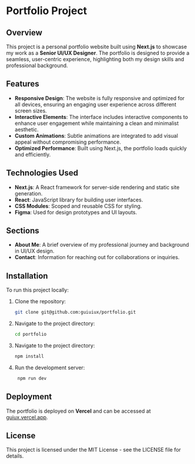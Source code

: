 # Portfolio Project

## Overview

This project is a personal portfolio website built using **Next.js** to showcase my work as a **Senior UI/UX Designer**. The portfolio is designed to provide a seamless, user-centric experience, highlighting both my design skills and professional background.

## Features

- **Responsive Design**: The website is fully responsive and optimized for all devices, ensuring an engaging user experience across different screen sizes.
- **Interactive Elements**: The interface includes interactive components to enhance user engagement while maintaining a clean and minimalist aesthetic.
- **Custom Animations**: Subtle animations are integrated to add visual appeal without compromising performance.
- **Optimized Performance**: Built using Next.js, the portfolio loads quickly and efficiently.

## Technologies Used

- **Next.js**: A React framework for server-side rendering and static site generation.
- **React**: JavaScript library for building user interfaces.
- **CSS Modules**: Scoped and reusable CSS for styling.
- **Figma**: Used for design prototypes and UI layouts.

## Sections

- **About Me**: A brief overview of my professional journey and background in UI/UX design.
- **Contact**: Information for reaching out for collaborations or inquiries.

## Installation

To run this project locally:

1. Clone the repository:
   ```bash
   git clone git@github.com:guiuiux/portfolio.git

2. Navigate to the project directory:
   ```bash
   cd portfolio

3. Navigate to the project directory:
   ```bash
   npm install

   
4. Run the development server:
   ```bash
    npm run dev

## Deployment
The portfolio is deployed on __Vercel__ and can be accessed at [guiux.vercel.app](https://guiux.vercel.app/).

## License
This project is licensed under the MIT License - see the LICENSE file for details.